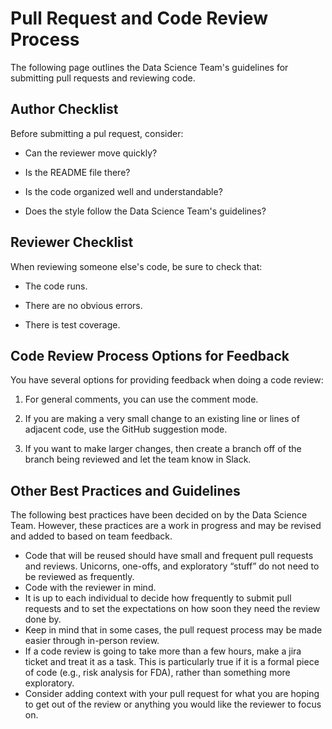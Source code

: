 # Pull Request and Code Review Process

The following page outlines the Data Science Team's guidelines for submitting pull requests and
reviewing code.

## Author Checklist
Before submitting a pul request, consider:

  * Can the reviewer move quickly? 

  * Is the README file there? 

  * Is the code organized well and understandable?
      
  * Does the style follow the Data Science Team's guidelines?


## Reviewer Checklist
When reviewing someone else's code, be sure to check that:

* The code runs.

* There are no obvious errors.

* There is test coverage.

## Code Review Process Options for Feedback

You have several options for providing feedback when doing a code review:

1. For general comments, you can use the comment mode.

2. If you are making a very small change to an existing line or lines of adjacent code, use the GitHub suggestion mode.

3. If you want to make larger changes, then create a branch off of the branch being reviewed and let the team know in Slack.

## Other Best Practices and Guidelines
The following best practices have been decided on by the Data Science Team. However, these practices are
a work in progress and may be revised and added to based on team feedback.
* Code that will be reused should have small and frequent pull requests and reviews. 
Unicorns, one-offs, and exploratory “stuff” do not need to be reviewed as frequently.
* Code with the reviewer in mind.
* It is up to each individual to decide how frequently to submit pull requests and to set the expectations on how soon
they need the review done by.
* Keep in mind that in some cases, the pull request process may be made easier through in-person review.
* If a code review is going to take more than a few hours, make a jira ticket and treat it as a task. 
This is particularly true if it is a formal piece of code (e.g., risk analysis for FDA), rather than something
more exploratory.
* Consider adding context with your pull request for what you are hoping to get out of the review or 
 anything you would like the reviewer to focus on.